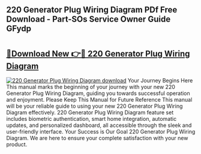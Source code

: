 ## 220 Generator Plug Wiring Diagram PDf Free Download - Part-SOs Service Owner Guide GFydp

# <h2><a href="http://dfhst4n.blite.top/?on=220+Generator+Plug+Wiring+Diagram">🔗Download New 👉🔴 220 Generator Plug Wiring Diagram</a></h2>

[![220 Generator Plug Wiring Diagram download](https://i.imgur.com/lujVjoI.png)](http://dfhst4n.blite.top/?on=220+Generator+Plug+Wiring+Diagram)
Your Journey Begins Here This manual marks the beginning of your journey with your new 220 Generator Plug Wiring Diagram, guiding you towards successful operation and enjoyment. Please Keep This Manual for Future Reference This manual will be your reliable guide to using your new 220 Generator Plug Wiring Diagram effectively. 220 Generator Plug Wiring Diagram feature set includes biometric authentication, smart home integration, automatic updates, and personalized dashboard, all accessible through the sleek and user-friendly interface. Your Success is Our Goal 220 Generator Plug Wiring Diagram. We are here to ensure your complete satisfaction with your new product.
